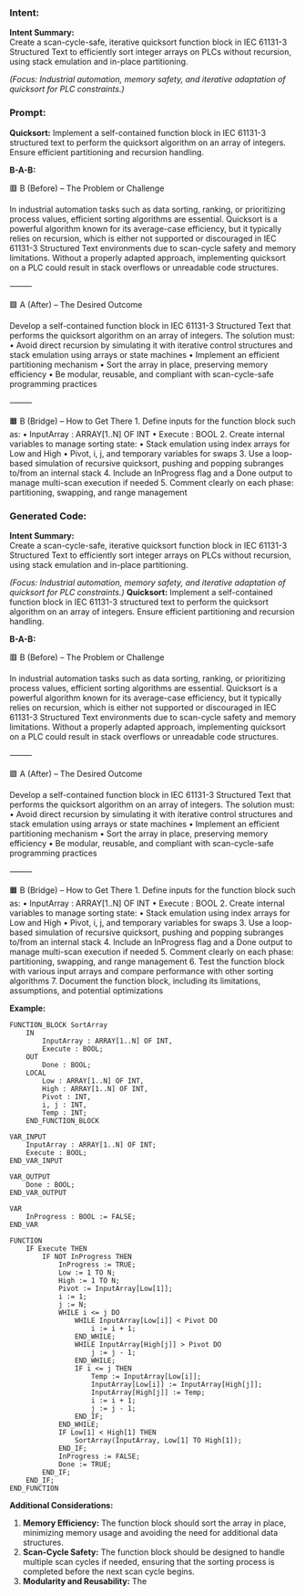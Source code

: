 ### Intent:
**Intent Summary:**  
Create a scan-cycle-safe, iterative quicksort function block in IEC 61131-3 Structured Text to efficiently sort integer arrays on PLCs without recursion, using stack emulation and in-place partitioning.  

*(Focus: Industrial automation, memory safety, and iterative adaptation of quicksort for PLC constraints.)*

### Prompt:
**Quicksort:**
Implement a self-contained function block in IEC 61131-3 structured text to perform the quicksort algorithm on an array of integers. Ensure efficient partitioning and recursion handling.

**B-A-B:**

🟥 B (Before) – The Problem or Challenge

In industrial automation tasks such as data sorting, ranking, or prioritizing process values, efficient sorting algorithms are essential. Quicksort is a powerful algorithm known for its average-case efficiency, but it typically relies on recursion, which is either not supported or discouraged in IEC 61131-3 Structured Text environments due to scan-cycle safety and memory limitations. Without a properly adapted approach, implementing quicksort on a PLC could result in stack overflows or unreadable code structures.

⸻

🟩 A (After) – The Desired Outcome

Develop a self-contained function block in IEC 61131-3 Structured Text that performs the quicksort algorithm on an array of integers. The solution must:
	•	Avoid direct recursion by simulating it with iterative control structures and stack emulation using arrays or state machines
	•	Implement an efficient partitioning mechanism
	•	Sort the array in place, preserving memory efficiency
	•	Be modular, reusable, and compliant with scan-cycle-safe programming practices

⸻

🟧 B (Bridge) – How to Get There
	1.	Define inputs for the function block such as:
	•	InputArray : ARRAY[1..N] OF INT
	•	Execute : BOOL
	2.	Create internal variables to manage sorting state:
	•	Stack emulation using index arrays for Low and High
	•	Pivot, i, j, and temporary variables for swaps
	3.	Use a loop-based simulation of recursive quicksort, pushing and popping subranges to/from an internal stack
	4.	Include an InProgress flag and a Done output to manage multi-scan execution if needed
	5.	Comment clearly on each phase: partitioning, swapping, and range management

### Generated Code:
**Intent Summary:**  
Create a scan-cycle-safe, iterative quicksort function block in IEC 61131-3 Structured Text to efficiently sort integer arrays on PLCs without recursion, using stack emulation and in-place partitioning.  

*(Focus: Industrial automation, memory safety, and iterative adaptation of quicksort for PLC constraints.)*
**Quicksort:**
Implement a self-contained function block in IEC 61131-3 structured text to perform the quicksort algorithm on an array of integers. Ensure efficient partitioning and recursion handling.

**B-A-B:**

🟥 B (Before) – The Problem or Challenge

In industrial automation tasks such as data sorting, ranking, or prioritizing process values, efficient sorting algorithms are essential. Quicksort is a powerful algorithm known for its average-case efficiency, but it typically relies on recursion, which is either not supported or discouraged in IEC 61131-3 Structured Text environments due to scan-cycle safety and memory limitations. Without a properly adapted approach, implementing quicksort on a PLC could result in stack overflows or unreadable code structures.

⸻

🟩 A (After) – The Desired Outcome

Develop a self-contained function block in IEC 61131-3 Structured Text that performs the quicksort algorithm on an array of integers. The solution must:
	•	Avoid direct recursion by simulating it with iterative control structures and stack emulation using arrays or state machines
	•	Implement an efficient partitioning mechanism
	•	Sort the array in place, preserving memory efficiency
	•	Be modular, reusable, and compliant with scan-cycle-safe programming practices

⸻

🟧 B (Bridge) – How to Get There
	1.	Define inputs for the function block such as:
	•	InputArray : ARRAY[1..N] OF INT
	•	Execute : BOOL
	2.	Create internal variables to manage sorting state:
	•	Stack emulation using index arrays for Low and High
	•	Pivot, i, j, and temporary variables for swaps
	3.	Use a loop-based simulation of recursive quicksort, pushing and popping subranges to/from an internal stack
	4.	Include an InProgress flag and a Done output to manage multi-scan execution if needed
	5.	Comment clearly on each phase: partitioning, swapping, and range management
	6.	Test the function block with various input arrays and compare performance with other sorting algorithms
	7.	Document the function block, including its limitations, assumptions, and potential optimizations

**Example:**

```ST
FUNCTION_BLOCK SortArray
	IN
		InputArray : ARRAY[1..N] OF INT,
		Execute : BOOL;
	OUT
		Done : BOOL;
	LOCAL
		Low : ARRAY[1..N] OF INT,
		High : ARRAY[1..N] OF INT,
		Pivot : INT,
		i, j : INT,
		Temp : INT;
	END_FUNCTION_BLOCK

VAR_INPUT
	InputArray : ARRAY[1..N] OF INT;
	Execute : BOOL;
END_VAR_INPUT

VAR_OUTPUT
	Done : BOOL;
END_VAR_OUTPUT

VAR
	InProgress : BOOL := FALSE;
END_VAR

FUNCTION
	IF Execute THEN
		IF NOT InProgress THEN
			InProgress := TRUE;
			Low := 1 TO N;
			High := 1 TO N;
			Pivot := InputArray[Low[1]];
			i := 1;
			j := N;
			WHILE i <= j DO
				WHILE InputArray[Low[i]] < Pivot DO
					i := i + 1;
				END_WHILE;
				WHILE InputArray[High[j]] > Pivot DO
					j := j - 1;
				END_WHILE;
				IF i <= j THEN
					Temp := InputArray[Low[i]];
					InputArray[Low[i]] := InputArray[High[j]];
					InputArray[High[j]] := Temp;
					i := i + 1;
					j := j - 1;
				END_IF;
			END_WHILE;
			IF Low[1] < High[1] THEN
				SortArray(InputArray, Low[1] TO High[1]);
			END_IF;
			InProgress := FALSE;
			Done := TRUE;
		END_IF;
	END_IF;
END_FUNCTION
```

**Additional Considerations:**

1.	**Memory Efficiency:** The function block should sort the array in place, minimizing memory usage and avoiding the need for additional data structures.
2.	**Scan-Cycle Safety:** The function block should be designed to handle multiple scan cycles if needed, ensuring that the sorting process is completed before the next scan cycle begins.
3.	**Modularity and Reusability:** The
